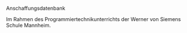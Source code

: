 Anschaffungsdatenbank


Im Rahmen des Programmiertechnikunterrichts der Werner von Siemens Schule Mannheim.


